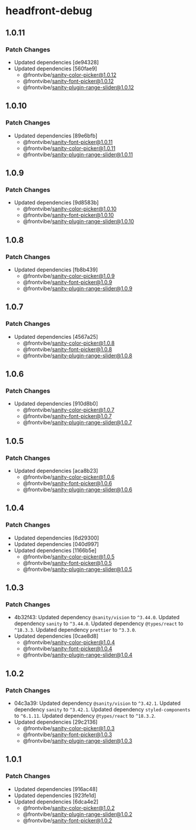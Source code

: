 # headfront-debug

## 1.0.11

### Patch Changes

- Updated dependencies [de94328]
- Updated dependencies [560fae9]
  - @frontvibe/sanity-color-picker@1.0.12
  - @frontvibe/sanity-font-picker@1.0.12
  - @frontvibe/sanity-plugin-range-slider@1.0.12

## 1.0.10

### Patch Changes

- Updated dependencies [89e6bfb]
  - @frontvibe/sanity-font-picker@1.0.11
  - @frontvibe/sanity-color-picker@1.0.11
  - @frontvibe/sanity-plugin-range-slider@1.0.11

## 1.0.9

### Patch Changes

- Updated dependencies [9d8583b]
  - @frontvibe/sanity-color-picker@1.0.10
  - @frontvibe/sanity-font-picker@1.0.10
  - @frontvibe/sanity-plugin-range-slider@1.0.10

## 1.0.8

### Patch Changes

- Updated dependencies [fb8b439]
  - @frontvibe/sanity-color-picker@1.0.9
  - @frontvibe/sanity-font-picker@1.0.9
  - @frontvibe/sanity-plugin-range-slider@1.0.9

## 1.0.7

### Patch Changes

- Updated dependencies [4567a25]
  - @frontvibe/sanity-color-picker@1.0.8
  - @frontvibe/sanity-font-picker@1.0.8
  - @frontvibe/sanity-plugin-range-slider@1.0.8

## 1.0.6

### Patch Changes

- Updated dependencies [910d8b0]
  - @frontvibe/sanity-color-picker@1.0.7
  - @frontvibe/sanity-font-picker@1.0.7
  - @frontvibe/sanity-plugin-range-slider@1.0.7

## 1.0.5

### Patch Changes

- Updated dependencies [aca8b23]
  - @frontvibe/sanity-color-picker@1.0.6
  - @frontvibe/sanity-font-picker@1.0.6
  - @frontvibe/sanity-plugin-range-slider@1.0.6

## 1.0.4

### Patch Changes

- Updated dependencies [6d29300]
- Updated dependencies [040d997]
- Updated dependencies [1166b5e]
  - @frontvibe/sanity-color-picker@1.0.5
  - @frontvibe/sanity-font-picker@1.0.5
  - @frontvibe/sanity-plugin-range-slider@1.0.5

## 1.0.3

### Patch Changes

- 4b32f43: Updated dependency `@sanity/vision` to `^3.44.0`.
  Updated dependency `sanity` to `^3.44.0`.
  Updated dependency `@types/react` to `^18.3.3`.
  Updated dependency `prettier` to `^3.3.0`.
- Updated dependencies [0cae8d8]
  - @frontvibe/sanity-color-picker@1.0.4
  - @frontvibe/sanity-font-picker@1.0.4
  - @frontvibe/sanity-plugin-range-slider@1.0.4

## 1.0.2

### Patch Changes

- 04c3a39: Updated dependency `@sanity/vision` to `^3.42.1`.
  Updated dependency `sanity` to `^3.42.1`.
  Updated dependency `styled-components` to `^6.1.11`.
  Updated dependency `@types/react` to `^18.3.2`.
- Updated dependencies [29c2136]
  - @frontvibe/sanity-color-picker@1.0.3
  - @frontvibe/sanity-font-picker@1.0.3
  - @frontvibe/sanity-plugin-range-slider@1.0.3

## 1.0.1

### Patch Changes

- Updated dependencies [916ac48]
- Updated dependencies [923fe1d]
- Updated dependencies [6dca4e2]
  - @frontvibe/sanity-color-picker@1.0.2
  - @frontvibe/sanity-plugin-range-slider@1.0.2
  - @frontvibe/sanity-font-picker@1.0.2
